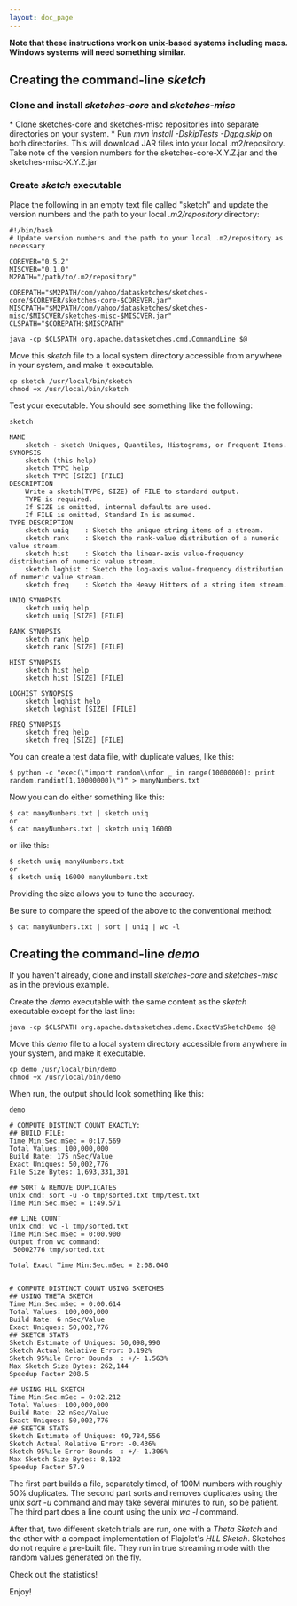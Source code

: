 ```yaml
---
layout: doc_page
---
```


<b>Note that these instructions work on unix-based systems including macs.  Windows systems will
need something similar.</b>

<h2>Creating the command-line <i>sketch</i></h2>

<h3>Clone and install <i>sketches-core</i> and <i>sketches-misc</i></h3>
  * Clone sketches-core and sketches-misc repositories into separate directories on your system.
  * Run <i>mvn install -DskipTests -Dgpg.skip</i> on both directories.  This will download JAR 
  files into your local .m2/repository. Take note of the version numbers for the 
  sketches-core-X.Y.Z.jar and the sketches-misc-X.Y.Z.jar

<h3>Create <i>sketch</i> executable</h3>

Place the following in an empty text file called "sketch" and update the version numbers and the 
path to your local <i>.m2/repository</i> directory:
  
    #!/bin/bash
    # Update version numbers and the path to your local .m2/repository as necessary
    
    COREVER="0.5.2"
    MISCVER="0.1.0"
    M2PATH="/path/to/.m2/repository"
    
    COREPATH="$M2PATH/com/yahoo/datasketches/sketches-core/$COREVER/sketches-core-$COREVER.jar"
    MISCPATH="$M2PATH/com/yahoo/datasketches/sketches-misc/$MISCVER/sketches-misc-$MISCVER.jar"
    CLSPATH="$COREPATH:$MISCPATH"
    
    java -cp $CLSPATH org.apache.datasketches.cmd.CommandLine $@

Move this <i>sketch</i> file to a local system directory accessible from anywhere in your system, 
and make it executable.
  
    cp sketch /usr/local/bin/sketch
    chmod +x /usr/local/bin/sketch

Test your executable. You should see something like the following:
  
    sketch
    
    NAME
        sketch - sketch Uniques, Quantiles, Histograms, or Frequent Items.
    SYNOPSIS
        sketch (this help)
        sketch TYPE help
        sketch TYPE [SIZE] [FILE]
    DESCRIPTION
        Write a sketch(TYPE, SIZE) of FILE to standard output.
        TYPE is required.
        If SIZE is omitted, internal defaults are used.
        If FILE is omitted, Standard In is assumed.
    TYPE DESCRIPTION
        sketch uniq    : Sketch the unique string items of a stream.
        sketch rank    : Sketch the rank-value distribution of a numeric value stream.
        sketch hist    : Sketch the linear-axis value-frequency distribution of numeric value stream.
        sketch loghist : Sketch the log-axis value-frequency distribution of numeric value stream.
        sketch freq    : Sketch the Heavy Hitters of a string item stream.
    
    UNIQ SYNOPSIS
        sketch uniq help
        sketch uniq [SIZE] [FILE]
    
    RANK SYNOPSIS
        sketch rank help
        sketch rank [SIZE] [FILE]
    
    HIST SYNOPSIS
        sketch hist help
        sketch hist [SIZE] [FILE]
    
    LOGHIST SYNOPSIS
        sketch loghist help
        sketch loghist [SIZE] [FILE]
    
    FREQ SYNOPSIS
        sketch freq help
        sketch freq [SIZE] [FILE]

You can create a test data file, with duplicate values, like this:

    $ python -c "exec(\"import random\\nfor _ in range(10000000): print random.randint(1,10000000)\")" > manyNumbers.txt

Now you can do either something like this:

    $ cat manyNumbers.txt | sketch uniq
    or
    $ cat manyNumbers.txt | sketch uniq 16000

or like this:

    $ sketch uniq manyNumbers.txt
    or
    $ sketch uniq 16000 manyNumbers.txt

Providing the size allows you to tune the accuracy.

Be sure to compare the speed of the above to the conventional method:

    $ cat manyNumbers.txt | sort | uniq | wc -l

<h2>Creating the command-line <i>demo</i></h2>

If you haven't already, clone and install <i>sketches-core</i> and <i>sketches-misc</i> as in the 
previous example.

Create the <i>demo</i> executable with the same content as the <i>sketch</i> executable except
for the last line:

    java -cp $CLSPATH org.apache.datasketches.demo.ExactVsSketchDemo $@

Move this <i>demo</i> file to a local system directory accessible from anywhere in your system, 
and make it executable.
  
    cp demo /usr/local/bin/demo
    chmod +x /usr/local/bin/demo

When run, the output should look something like this:

    demo
    
    # COMPUTE DISTINCT COUNT EXACTLY:
    ## BUILD FILE:
    Time Min:Sec.mSec = 0:17.569
    Total Values: 100,000,000
    Build Rate: 175 nSec/Value
    Exact Uniques: 50,002,776
    File Size Bytes: 1,693,331,301

    ## SORT & REMOVE DUPLICATES
    Unix cmd: sort -u -o tmp/sorted.txt tmp/test.txt
    Time Min:Sec.mSec = 1:49.571

    ## LINE COUNT
    Unix cmd: wc -l tmp/sorted.txt
    Time Min:Sec.mSec = 0:00.900
    Output from wc command:
     50002776 tmp/sorted.txt

    Total Exact Time Min:Sec.mSec = 2:08.040


    # COMPUTE DISTINCT COUNT USING SKETCHES
    ## USING THETA SKETCH
    Time Min:Sec.mSec = 0:00.614
    Total Values: 100,000,000
    Build Rate: 6 nSec/Value
    Exact Uniques: 50,002,776
    ## SKETCH STATS
    Sketch Estimate of Uniques: 50,098,990
    Sketch Actual Relative Error: 0.192%
    Sketch 95%ile Error Bounds  : +/- 1.563%
    Max Sketch Size Bytes: 262,144
    Speedup Factor 208.5

    ## USING HLL SKETCH
    Time Min:Sec.mSec = 0:02.212
    Total Values: 100,000,000
    Build Rate: 22 nSec/Value
    Exact Uniques: 50,002,776
    ## SKETCH STATS
    Sketch Estimate of Uniques: 49,784,556
    Sketch Actual Relative Error: -0.436%
    Sketch 95%ile Error Bounds  : +/- 1.306%
    Max Sketch Size Bytes: 8,192
    Speedup Factor 57.9

The first part builds a file, separately timed, of 100M numbers with roughly 50% duplicates. 
The second part sorts and removes duplicates using the unix <i>sort -u</i> command and may take 
several minutes to run, so be patient. The third part does a line count using the unix <i>wc -l</i>
command. 

After that, two different sketch trials are run, one with a <i>Theta Sketch</i> and the
other with a compact implementation of Flajolet's <i>HLL Sketch</i>.  Sketches do not require a 
pre-built file. They run in true streaming mode with the random values generated on the fly.

Check out the statistics! 

Enjoy!

